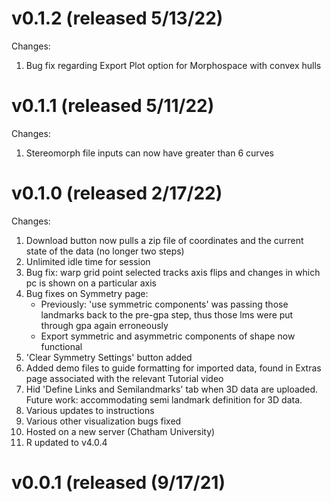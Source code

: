 # v0.1.2 (released 5/13/22)
Changes:
1) Bug fix regarding Export Plot option for Morphospace with convex hulls 

# v0.1.1 (released 5/11/22)
Changes:
1) Stereomorph file inputs can now have greater than 6 curves

# v0.1.0 (released 2/17/22)
Changes:
1) Download button now pulls a zip file of coordinates and the current state of the data (no longer two steps)
2) Unlimited idle time for session
3) Bug fix: warp grid point selected tracks axis flips and changes in which pc is shown on a particular axis
4) Bug fixes on Symmetry page: 
    - Previously: 'use symmetric components' was passing those landmarks back to the pre-gpa step, thus those lms were put through gpa again erroneously
    - Export symmetric and asymmetric components of shape now functional
5) 'Clear Symmetry Settings' button added
6) Added demo files to guide formatting for imported data, found in Extras page associated with the relevant Tutorial video
7) Hid 'Define Links and Semilandmarks' tab when 3D data are uploaded. Future work: accommodating semi landmark definition for 3D data.
8) Various updates to instructions
9) Various other visualization bugs fixed
10) Hosted on a new server (Chatham University)
11) R updated to v4.0.4


# v0.0.1 (released (9/17/21)
